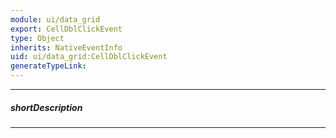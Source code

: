 ```yaml
---
module: ui/data_grid
export: CellDblClickEvent
type: Object
inherits: NativeEventInfo
uid: ui/data_grid:CellDblClickEvent
generateTypeLink: 
---
```

---
##### shortDescription
<!-- Description goes here -->

---
<!-- Description goes here -->